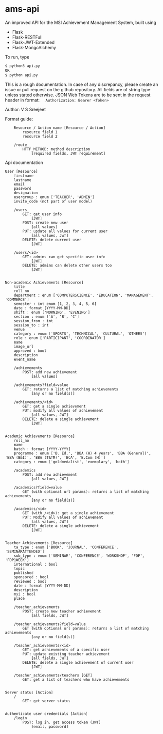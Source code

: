 # ams-api
An improved API for the MSI Achievement Management System, built using
- Flask
- Flask-RESTFul
- Flask-JWT-Extended
- Flask-MongoAlchemy

To run, type
```sh
$ python3 api.py
OR
$ python api.py
```


This is a rough documentation.
In case of any discrepancy, please create an issue or pull request on the github repository.
All fields are of string type unless stated otherwise.
JSON Web Tokens are to be sent in the request header in format:
&nbsp;&nbsp;&nbsp;&nbsp;```Authorization: Bearer <Token>```

Author: V S Sreejeet


Format guide:
```
	Resource / Action name [Resource / Action]
		resource field 1
		resource field 2

	/route
		HTTP_METHOD: method description
			[required fields, JWT requirement]
```

Api documentation
```
User [Resource]
	firstname
	lastname
	email
	password
	designation
	usergroup : enum ['TEACHER', 'ADMIN']
	invite_code (not part of user model)

	/users
		GET: get user info
			[JWT]
		POST: create new user
			[all values]
		PUT: update all values for current user
			[all values, JwT]
		DELETE: delete current user
			[JWT]

	/users/<id>
		GET: admins can get specific user info
			[JWT]
		DELETE: admins can delete other users too
			[JWT]


Non-academic Achievements [Resource]
	title
	roll_no
	department : enum ['COMPUTERSCIENCE', 'EDUCATION', 'MANAGEMENT', 'COMMERCE']
	semester : int enum [1, 2, 3, 4, 5, 6]
	date : format [YYYY-MM-DD]
	shift : enum ['MORNING', 'EVENING']
	section : enum ['A', 'B', 'C']
	session_from : int
	session_to : int
	venue
	category : enum ['SPORTS', 'TECHNICAL', 'CULTURAL', 'OTHERS']
	role : enum ['PARTICIPANT', 'COORDINATOR']
	name
	image_url
	approved : bool
	description
	event_name

	/achievements
		POST: add new achievement
			[all values]

	/achievements?field=value
		GET: returns a list of matching achievements
			[any or no field(s)]

	/achievements/<id>
		GET: get a single achievement
		PUT: modify all values of achievement
			[all values, JWT]
		DELETE: delete a single achievement
			[JWT]


Academic Achievements [Resource]
	roll_no
	name
	batch : format [YYYY-YYYY]
	programme : enum ['B. Ed.', 'BBA (H) 4 years', 'BBA (General)', 'BBA (B&I)', 'BBA (T&TM)', 'BCA', 'B.Com (H)']
	category : enum ['goldmedalist', 'exemplary', 'both']

	/academics
		POST: add new achievement
			[all values, JWT]

	/academics?field=value
		GET (with optional url params): returns a list of matching achievements
			[any or no field(s)]

	/academics/<id>
		GET (with /<id>): get a single achievement
		PUT: Modify all values of achievement
			[all values, JWT]
		DELETE: delete a single achievement
			[JWT]


Teacher Achievements [Resource]
	ta_type : enum ['BOOK', 'JOURNAL', 'CONFERENCE', 'SEMINARATTENDED']
	sub_type : enum ['SEMINAR', 'CONFERENCE', 'WORKSHOP', 'FDP', 'FDP1WEEK']
	international : bool
	topic
	published
	sponsored : bool
	reviewed : bool
	date : format [YYYY-MM-DD]
	description
	msi : bool
	place

	/teacher_achievements
		POST: create new teacher achievement
			[all fields, JWT]

	/teacher_achievements?field=value
		GET (with optional url params): returns a list of matching achievements
			[any or no field(s)]

	/teacher_achievements/<id>
		GET: get achievements of a specific user
		PUT: update existing teacher achievement
			[all fields, JWT]
		DELETE: delete a single achievement of current user
			[JWT]

	/teacher_achievements/teachers [GET]
		GET: get a list of teachers who have achievements


Server status [Action]
	/
		GET: get server status


Authenticate user credentials [Action]
	/login
		POST: log in, get access token (JWT)
			[email, password]
```